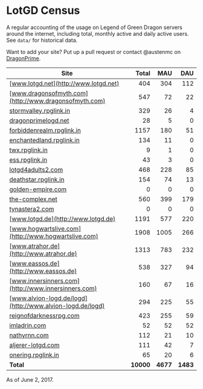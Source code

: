 # LotGD Census
A regular accounting of the usage on Legend of Green Dragon servers around the internet, including total, monthly active and daily active users. See `data/` for historical data.

Want to add your site? Put up a pull request or contact @austenmc on [DragonPrime](http://dragonprime.net).


Site | Total | MAU | DAU
--- | ---:| ---:| ---:
[www.lotgd.net](http://www.lotgd.net)|404|304|112
[www.dragonsofmyth.com](http://www.dragonsofmyth.com)|547|72|22
[stormvalley.rpglink.in](http://stormvalley.rpglink.in)|329|26|4
[dragonprimelogd.net](http://dragonprimelogd.net)|28|5|0
[forbiddenrealm.rpglink.in](http://forbiddenrealm.rpglink.in)|1157|180|51
[enchantedland.rpglink.in](http://enchantedland.rpglink.in)|134|11|0
[twx.rpglink.in](http://twx.rpglink.in)|9|1|0
[ess.rpglink.in](http://ess.rpglink.in)|43|3|0
[lotgd4adults2.com](http://lotgd4adults2.com)|468|228|85
[deathstar.rpglink.in](http://deathstar.rpglink.in)|154|74|13
[golden-empire.com](http://golden-empire.com)|0|0|0
[the-complex.net](http://the-complex.net)|560|399|179
[tynastera2.com](http://tynastera2.com)|0|0|0
[www.lotgd.de](http://www.lotgd.de)|1191|577|220
[www.hogwartslive.com](http://www.hogwartslive.com)|1908|1005|266
[www.atrahor.de](http://www.atrahor.de)|1313|783|232
[www.eassos.de](http://www.eassos.de)|538|327|94
[www.innersinners.com](http://www.innersinners.com)|160|67|16
[www.alvion-logd.de/logd](http://www.alvion-logd.de/logd)|294|225|55
[reignofdarknessrpg.com](http://reignofdarknessrpg.com)|423|255|59
[imladrin.com](http://imladrin.com)|52|52|52
[nathyrnn.com](http://nathyrnn.com)|112|21|10
[aljerer-lotgd.com](http://aljerer-lotgd.com)|111|42|7
[onering.rpglink.in](http://onering.rpglink.in)|65|20|6
**Total**|**10000**|**4677**|**1483**

As of June 2, 2017.
